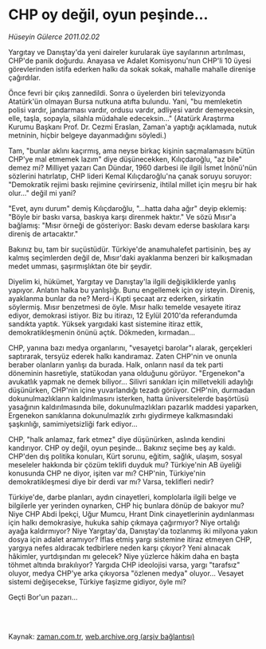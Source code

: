 # CHP oy değil, oyun peşinde...

*Hüseyin Gülerce 2011.02.02*

<td class="columnist-detail">
<p>Yargıtay ve Danıştay'da yeni daireler kurularak üye sayılarının artırılması, CHP'de panik doğurdu. Anayasa ve Adalet Komisyonu'nun CHP'li 10 üyesi görevlerinden istifa ederken halkı da sokak sokak, mahalle mahalle direnişe çağırdılar.</p>
<p>
<div id="haberMetinDiv">
<p>Önce fevri bir çıkış zannedildi. Sonra o üyelerden biri televizyonda Atatürk'ün olmayan Bursa nutkuna atıfta bulundu. Yani, "bu memleketin polisi vardır, jandarması vardır, ordusu vardır, adliyesi vardır demeyeceksin, elle, taşla, sopayla, silahla müdahale edeceksin..." (Atatürk Araştırma Kurumu Başkanı Prof. Dr. Cezmi Eraslan, Zaman'a yaptığı açıklamada, nutuk metninin, hiçbir belgeye dayanmadığını söyledi.)
<p>Tam, "bunlar aklını kaçırmış, ama neyse birkaç kişinin saçmalamasını bütün CHP'ye mal etmemek lazım" diye düşünecekken, Kılıçdaroğlu, "az bile" demez mi? Milliyet yazarı Can Dündar, 1960 darbesi ile ilgili İsmet İnönü'nün sözlerini hatırlatıp, CHP lideri Kemal Kılıçdaroğlu'na çanak soruyu soruyor: "Demokratik rejimi baskı rejimine çevirirseniz, ihtilal millet için meşru bir hak olur..." değil mi yani?
<p>"Evet, aynı durum" demiş Kılıçdaroğlu, "...hatta daha ağır" deyip eklemiş: "Böyle bir baskı varsa, baskıya karşı direnmek haktır." Ve sözü Mısır'a bağlamış: "Mısır örneği de gösteriyor: Baskı devam ederse baskılara karşı direniş de artacaktır."
<p>Bakınız bu, tam bir suçüstüdür. Türkiye'de anamuhalefet partisinin, beş ay kalmış seçimlerden değil de, Mısır'daki ayaklanma benzeri bir kalkışmadan medet umması, şaşırmışlıktan öte bir şeydir.
<p>Diyelim ki, hükümet, Yargıtay ve Danıştay'la ilgili değişikliklerde yanlış yapıyor. Anlatın halka bu yanlışlığı. Bunu engellemek için oy isteyin. Direniş, ayaklanma bunlar da ne? Merd-i Kıpti şecaat arz ederken, sirkatin söylermiş. Mısır benzetmesi de öyle. Mısır halkı temelde vesayete itiraz ediyor, demokrasi istiyor. Biz bu itirazı, 12 Eylül 2010'da referandumda sandıkta yaptık. Yüksek yargıdaki kast sistemine itiraz ettik, demokratikleşmenin önünü açtık. Dökmeden, kırmadan...
<p>CHP, yanına bazı medya organlarını, "vesayetçi barolar"ı alarak, gerçekleri saptırarak, tersyüz ederek halkı kandıramaz. Zaten CHP'nin ve onunla beraber olanların yanlışı da burada. Halk, onların nasıl da tek parti döneminin hasretiyle, statükodan yana olduğunu görüyor. "Ergenekon"a avukatlık yapmak ne demek biliyor... Silivri sanıkları için milletvekili adaylığı düşünürken, CHP'nin içine yuvarlandığı tezadı görüyor. CHP'nin, durmadan dokunulmazlıkların kaldırılmasını isterken, hatta üniversitelerde başörtüsü yasağının kaldırılmasında bile, dokunulmazlıkları pazarlık maddesi yaparken, Ergenekon sanıklarına dokunulmazlık zırhı giydirmeye kalkmasındaki şaşkınlığı, samimiyetsizliği fark ediyor...
<p>CHP, "halk anlamaz, fark etmez" diye düşünürken, aslında kendini kandırıyor. CHP oy değil, oyun peşinde... Bakınız seçime beş ay kaldı. CHP'den dış politika konuları, Kürt sorunu, eğitim, sağlık, ulaşım, sosyal meseleler hakkında bir çözüm teklifi duyduk mu? Türkiye'nin AB üyeliği konusunda CHP ne diyor, işiten var mı? CHP'nin, Türkiye'nin demokratikleşmesi diye bir derdi var mı? Varsa, teklifleri nedir?
<p>Türkiye'de, darbe planları, aydın cinayetleri, komplolarla ilgili belge ve bilgilerle yer yerinden oynarken, CHP hiç bunlara dönüp de bakıyor mu? Niye CHP Abdi İpekçi, Uğur Mumcu, Hrant Dink cinayetlerinin aydınlanması için halkı demokrasiye, hukuka sahip çıkmaya çağırmıyor? Niye ortalığı ayağa kaldırmıyor? Niye Yargıtay'da, Danıştay'da tozlanmış iki milyona yakın dosya için adalet aramıyor? İflas etmiş yargı sistemine itiraz etmeyen CHP, yargıya nefes aldıracak tedbirlere neden karşı çıkıyor? Yeni alınacak hâkimler, yurtdışından mı gelecek? Niye yüzlerce hâkim daha en başta töhmet altında bırakılıyor? Yargıda CHP ideolojisi varsa, yargı "tarafsız" oluyor, medya CHP'ye arka çıkıyorsa "özlenen medya" oluyor... Vesayet sistemi değişecekse, Türkiye faşizme gidiyor, öyle mi?
<p>Geçti Bor'un pazarı...</p></p></p></p></p></p></p></p></p></div>
</p>


<p><br>
		 </br></p></td>

Kaynak: [zaman.com.tr](http://zaman.com.tr/yazar.do?yazino=1087737), [web.archive.org (arşiv bağlantısı)](http://web.archive.org/web/20110408063653/http://www.zaman.com.tr:80/yazar.do?yazino=1087737)
